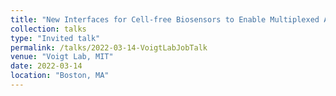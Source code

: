 ```yaml
---
title: "New Interfaces for Cell-free Biosensors to Enable Multiplexed Analyte Detection and Analyte Quantification at the Point of Care"
collection: talks
type: "Invited talk"
permalink: /talks/2022-03-14-VoigtLabJobTalk
venue: "Voigt Lab, MIT"
date: 2022-03-14
location: "Boston, MA"
---
```

